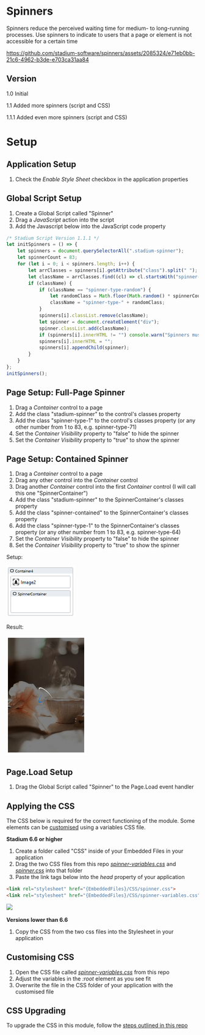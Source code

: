 # Spinners

Spinners reduce the perceived waiting time for medium- to long-running processes. Use spinners to indicate to users that a page or element is not accessible for a certain time

https://github.com/stadium-software/spinners/assets/2085324/e71eb0bb-21c6-4962-b3de-e703ca31aa84

## Version 

1.0 Initial

1.1 Added more spinners (script and CSS)

1.1.1 Added even more spinners (script and CSS)

# Setup

## Application Setup
1. Check the *Enable Style Sheet* checkbox in the application properties

## Global Script Setup
1. Create a Global Script called "Spinner"
3. Drag a *JavaScript* action into the script
4. Add the Javascript below into the JavaScript code property
```javascript
/* Stadium Script Version 1.1.1 */
let initSpinners = () => {
    let spinners = document.querySelectorAll(".stadium-spinner");
    let spinnerCount = 83;
    for (let i = 0; i < spinners.length; i++) {
        let arrClasses = spinners[i].getAttribute("class").split(" ");
        let className = arrClasses.find((cl) => cl.startsWith("spinner-type-"));
        if (className) {
            if (className == "spinner-type-random") {
                let randomClass = Math.floor(Math.random() * spinnerCount) + 1;
                className = "spinner-type-" + randomClass;
            }
            spinners[i].classList.remove(className);
            let spinner = document.createElement("div");
            spinner.classList.add(className);
            if (spinners[i].innerHTML != "") console.warn("Spinners must not contain controls");
            spinners[i].innerHTML = "";
            spinners[i].appendChild(spinner);
        }
    }
};
initSpinners();
```

## Page Setup: Full-Page Spinner
1. Drag a *Container* control to a page 
2. Add the class "stadium-spinner" to the control's classes property
3. Add the class "spinner-type-1" to the control's classes property (or any other number from 1 to 83, e.g. spinner-type-71)
4. Set the *Container* *Visibility* property to "false" to hide the spinner
5. Set the *Container* *Visibility* property to "true" to show the spinner

## Page Setup: Contained Spinner
1. Drag a *Container* control to a page
2. Drag any other control into the *Container* control
3. Drag another *Container* control into the first *Container* control (I will call this one "SpinnerContainer")
4. Add the class "stadium-spinner" to the SpinnerContainer's classes property
5. Add the class "spinner-contained" to the SpinnerContainer's classes property
6. Add the class "spinner-type-1" to the SpinnerContainer's classes property (or any other number from 1 to 83, e.g. spinner-type-64)
7. Set the *Container* *Visibility* property to "false" to hide the spinner
8. Set the *Container* *Visibility* property to "true" to show the spinner

Setup:

![](images/Contained-Spinner.png)

Result:

![](images/Contained-Spinner-Result.gif)

## Page.Load Setup
1. Drag the Global Script called "Spinner" to the Page.Load event handler

## Applying the CSS
The CSS below is required for the correct functioning of the module. Some elements can be [customised](#customising-css) using a variables CSS file. 

**Stadium 6.6 or higher**
1. Create a folder called "CSS" inside of your Embedded Files in your application
2. Drag the two CSS files from this repo [*spinner-variables.css*](spinner-variables.css) and [*spinner.css*](spinner.css) into that folder
3. Paste the link tags below into the *head* property of your application
```html
<link rel="stylesheet" href="{EmbeddedFiles}/CSS/spinner.css">
<link rel="stylesheet" href="{EmbeddedFiles}/CSS/spinner-variables.css">
``` 

![](images/ApplicationHeadProp.png)

**Versions lower than 6.6**
1. Copy the CSS from the two css files into the Stylesheet in your application

## Customising CSS
1. Open the CSS file called [*spinner-variables.css*](spinner-variables.css) from this repo
2. Adjust the variables in the *:root* element as you see fit
3. Overwrite the file in the CSS folder of your application with the customised file

## CSS Upgrading
To upgrade the CSS in this module, follow the [steps outlined in this repo](https://github.com/stadium-software/samples-upgrading)

